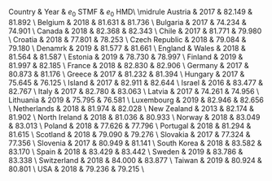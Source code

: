 Country & Year & $e_0$ STMF & $e_0$ HMD\\
\midrule
Austria	&	2017	&	82.149	&	81.892	\\
Belgium	&	2018	&	81.631	&	81.736	\\
Bulgaria	&	2017	&	74.234	&	74.901	\\
Canada	&	2018	&	82.368	&	82.343	\\
Chile	&	2017	&	81.771	&	79.980	\\
Croatia	&	2018	&	77.801	&	78.253	\\
Czech Republic	&	2018	&	79.084	&	79.180	\\
Denamrk	&	2019	&	81.577	&	81.661	\\
England \& Wales	&	2018	&	81.564	&	81.587	\\
Estonia	&	2019	&	78.730	&	78.997	\\
Finland	&	2019	&	81.997	&	82.185	\\
France	&	2018	&	82.830	&	82.906	\\
Germany	&	2017	&	80.873	&	81.176	\\
Greece	&	2017	&	81.232	&	81.394	\\
Hungary	&	2017	&	75.645	&	76.125	\\
Island	&	2017	&	82.911	&	82.644	\\
Israel	&	2016	&	83.477	&	82.767	\\
Italy	&	2017	&	82.780	&	83.063	\\
Latvia	&	2017	&	74.261	&	74.956	\\
Lithuania	&	2019	&	75.795	&	76.581	\\
Luxembourg	&	2019	&	82.946	&	82.656	\\
Netherlands	&	2018	&	81.974	&	82.028	\\
New Zealand	&	2013	&	82.174	&	81.902	\\
North Ireland	&	2018	&	81.036	&	80.933	\\
Norway	&	2018	&	83.049	&	83.013	\\
Poland	&	2018	&	77.626	&	77.796	\\
Portugal	&	2018	&	81.294	&	81.615	\\
Scotland	&	2018	&	79.090	&	79.276	\\
Slovakia	&	2017	&	77.324	&	77.356	\\
Slovenia	&	2017	&	80.949	&	81.141	\\
South Korea	&	2018	&	83.582	&	83.170	\\
Spain	&	2018	&	83.429	&	83.442	\\
Sweden	&	2019	&	83.786	&	83.338	\\
Switzerland	&	2018	&	84.000	&	83.877	\\
Taiwan	&	2019	&	80.924	&	80.801	\\
USA	&	2018	&	79.236	&	79.215	\\
